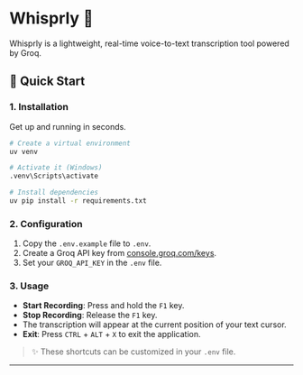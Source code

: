 # Whisprly 🤫

Whisprly is a lightweight, real-time voice-to-text transcription tool powered by Groq.

## 🚀 Quick Start

### 1. Installation

Get up and running in seconds.

```bash
# Create a virtual environment
uv venv

# Activate it (Windows)
.venv\Scripts\activate

# Install dependencies
uv pip install -r requirements.txt
```

### 2. Configuration

1.  Copy the `.env.example` file to `.env`.
2.  Create a Groq API key from [console.groq.com/keys](https://console.groq.com/keys).
3.  Set your `GROQ_API_KEY` in the `.env` file.

### 3. Usage

- **Start Recording**: Press and hold the `F1` key.
- **Stop Recording**: Release the `F1` key.
- The transcription will appear at the current position of your text cursor.
- **Exit**: Press `CTRL` + `ALT` + `X` to exit the application.

> ✨ These shortcuts can be customized in your `.env` file.

---
